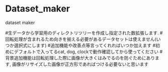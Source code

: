 # Dataset_maker
dataset maker

#生データから学習用のディレクトリツリーを作成し指定された数拡張します.
#回転処理が含まれるため向きを揃える必要があるデータセットは使えません(いつか選択式にします)
#追加機能や改善点等言ってくれればいつか加えます
#初めにデフォルトで入ってるcat, dog, clockで動作確認してから使ってください
#背景追加機能は回転処理した際に画像が大きくはみでるのを防ぐためにあります, 画像がリサイズした画像が正方形であればつける必要ないと思います
